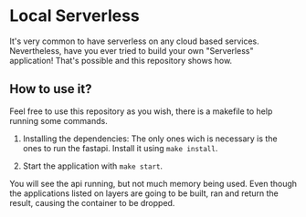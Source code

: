 # Local Serverless

It's very common to have serverless on any cloud based services. Nevertheless,
have you ever tried to build your own "Serverless" application! That's possible
and this repository shows how.

## How to use it?

Feel free to use this repository as you wish, there is a makefile to help
running some commands.

1. Installing the dependencies: The only ones wich is necessary is the ones to
run the fastapi. Install it using `make install`.

2. Start the application with `make start`.

You will see the api running, but not much memory being used. Even though the
applications listed on layers are going to be built, ran and return the result,
causing the container to be dropped.
